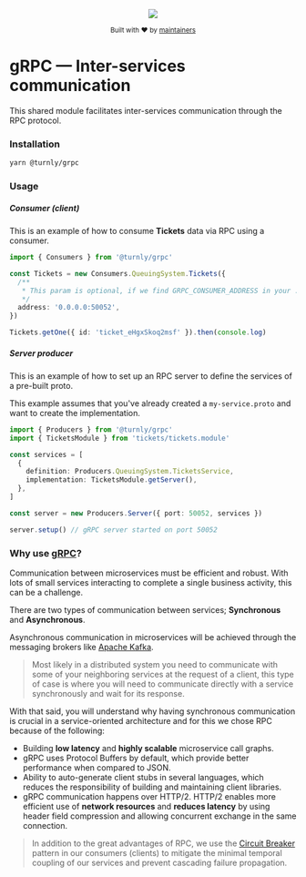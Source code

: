 <div align="center">
  <p align="center">
      <a href="https://turnly.app" target="_blank" rel="noopener">
          <img src="https://raw.githubusercontent.com/turnly/turnly/develop/docs/assets/github-header.png" />
      </a>
  </p>

  <p>
    <sub>
      Built with ❤︎ by
      <a href="https://github.com/turnly/turnly/blob/develop/OWNERS.md">
        maintainers
      </a>
    </sub>
  </p>
</div>

# gRPC — Inter-services communication

This shared module facilitates inter-services communication through the RPC protocol.

### Installation

```sh
yarn @turnly/grpc
```

### Usage

##### Consumer (client)

This is an example of how to consume **Tickets** data via RPC using a consumer.

```typescript
import { Consumers } from '@turnly/grpc'

const Tickets = new Consumers.QueuingSystem.Tickets({
  /**
   * This param is optional, if we find GRPC_CONSUMER_ADDRESS in your .env we will ignore it.
   */
  address: '0.0.0.0:50052',
})

Tickets.getOne({ id: 'ticket_eHgxSkoq2msf' }).then(console.log)
```

##### Server producer

This is an example of how to set up an RPC server to define the services of a pre-built proto.

This example assumes that you've already created a `my-service.proto` and want to create the implementation.

```typescript
import { Producers } from '@turnly/grpc'
import { TicketsModule } from 'tickets/tickets.module'

const services = [
  {
    definition: Producers.QueuingSystem.TicketsService,
    implementation: TicketsModule.getServer(),
  },
]

const server = new Producers.Server({ port: 50052, services })

server.setup() // gRPC server started on port 50052
```

### Why use [gRPC](https://www.ibm.com/docs/en/aix/7.1?topic=concepts-remote-procedure-call)?

Communication between microservices must be efficient and robust. With lots of small services interacting
to complete a single business activity, this can be a challenge.

There are two types of communication between services; **Synchronous** and **Asynchronous**.

Asynchronous communication in microservices will be achieved through the
messaging brokers like [Apache Kafka](https://github.com/turnly/shared/tree/main/src/event-bus).

> Most likely in a distributed system you need to communicate with some of your neighboring services
> at the request of a client, this type of case is where you will need to communicate
> directly with a service synchronously and wait for its response.

With that said, you will understand why having synchronous communication is crucial
in a service-oriented architecture and for this we chose RPC because of the following:

- Building **low latency** and **highly scalable** microservice call graphs.
- gRPC uses Protocol Buffers by default, which provide better performance when compared to JSON.
- Ability to auto-generate client stubs in several languages, which reduces
the responsibility of building and maintaining client libraries.
- gRPC communication happens over HTTP/2. HTTP/2 enables more efficient use of **network resources**
and **reduces latency** by using header field compression and allowing concurrent exchange in the same connection.

> In addition to the great advantages of RPC, we use the
> [Circuit Breaker](https://docs.microsoft.com/en-us/azure/architecture/patterns/circuit-breaker)
> pattern in our consumers (clients) to mitigate the minimal temporal coupling of
> our services and prevent cascading failure propagation.
